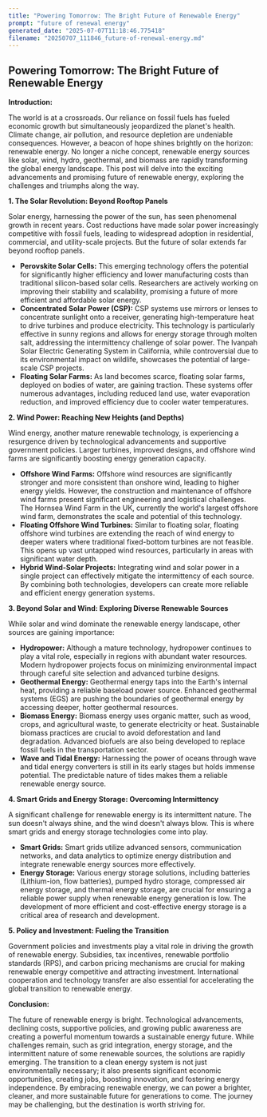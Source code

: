 ```yaml
---
title: "Powering Tomorrow: The Bright Future of Renewable Energy"
prompt: "future of renewal energy"
generated_date: "2025-07-07T11:18:46.775418"
filename: "20250707_111846_future-of-renewal-energy.md"
---
```


## Powering Tomorrow: The Bright Future of Renewable Energy

**Introduction:**

The world is at a crossroads.  Our reliance on fossil fuels has fueled economic growth but simultaneously jeopardized the planet's health. Climate change, air pollution, and resource depletion are undeniable consequences.  However, a beacon of hope shines brightly on the horizon: renewable energy.  No longer a niche concept, renewable energy sources like solar, wind, hydro, geothermal, and biomass are rapidly transforming the global energy landscape.  This post will delve into the exciting advancements and promising future of renewable energy, exploring the challenges and triumphs along the way.

**1. The Solar Revolution: Beyond Rooftop Panels**

Solar energy, harnessing the power of the sun, has seen phenomenal growth in recent years.  Cost reductions have made solar power increasingly competitive with fossil fuels, leading to widespread adoption in residential, commercial, and utility-scale projects. But the future of solar extends far beyond rooftop panels.

* **Perovskite Solar Cells:** This emerging technology offers the potential for significantly higher efficiency and lower manufacturing costs than traditional silicon-based solar cells.  Researchers are actively working on improving their stability and scalability, promising a future of more efficient and affordable solar energy.
* **Concentrated Solar Power (CSP):** CSP systems use mirrors or lenses to concentrate sunlight onto a receiver, generating high-temperature heat to drive turbines and produce electricity.  This technology is particularly effective in sunny regions and allows for energy storage through molten salt, addressing the intermittency challenge of solar power.  The Ivanpah Solar Electric Generating System in California, while controversial due to its environmental impact on wildlife, showcases the potential of large-scale CSP projects.
* **Floating Solar Farms:**  As land becomes scarce, floating solar farms, deployed on bodies of water, are gaining traction. These systems offer numerous advantages, including reduced land use, water evaporation reduction, and improved efficiency due to cooler water temperatures.

**2. Wind Power: Reaching New Heights (and Depths)**

Wind energy, another mature renewable technology, is experiencing a resurgence driven by technological advancements and supportive government policies.  Larger turbines, improved designs, and offshore wind farms are significantly boosting energy generation capacity.

* **Offshore Wind Farms:**  Offshore wind resources are significantly stronger and more consistent than onshore wind, leading to higher energy yields.  However, the construction and maintenance of offshore wind farms present significant engineering and logistical challenges.  The Hornsea Wind Farm in the UK, currently the world's largest offshore wind farm, demonstrates the scale and potential of this technology.
* **Floating Offshore Wind Turbines:**  Similar to floating solar, floating offshore wind turbines are extending the reach of wind energy to deeper waters where traditional fixed-bottom turbines are not feasible.  This opens up vast untapped wind resources, particularly in areas with significant water depth.
* **Hybrid Wind-Solar Projects:** Integrating wind and solar power in a single project can effectively mitigate the intermittency of each source.  By combining both technologies, developers can create more reliable and efficient energy generation systems.


**3.  Beyond Solar and Wind: Exploring Diverse Renewable Sources**

While solar and wind dominate the renewable energy landscape, other sources are gaining importance:

* **Hydropower:** Although a mature technology, hydropower continues to play a vital role, especially in regions with abundant water resources.  Modern hydropower projects focus on minimizing environmental impact through careful site selection and advanced turbine designs.
* **Geothermal Energy:** Geothermal energy taps into the Earth's internal heat, providing a reliable baseload power source.  Enhanced geothermal systems (EGS) are pushing the boundaries of geothermal energy by accessing deeper, hotter geothermal resources.
* **Biomass Energy:** Biomass energy uses organic matter, such as wood, crops, and agricultural waste, to generate electricity or heat.  Sustainable biomass practices are crucial to avoid deforestation and land degradation.  Advanced biofuels are also being developed to replace fossil fuels in the transportation sector.
* **Wave and Tidal Energy:** Harnessing the power of oceans through wave and tidal energy converters is still in its early stages but holds immense potential.  The predictable nature of tides makes them a reliable renewable energy source.


**4.  Smart Grids and Energy Storage:  Overcoming Intermittency**

A significant challenge for renewable energy is its intermittent nature.  The sun doesn't always shine, and the wind doesn't always blow.  This is where smart grids and energy storage technologies come into play.

* **Smart Grids:**  Smart grids utilize advanced sensors, communication networks, and data analytics to optimize energy distribution and integrate renewable energy sources more effectively.
* **Energy Storage:**  Various energy storage solutions, including batteries (Lithium-ion, flow batteries), pumped hydro storage, compressed air energy storage, and thermal energy storage, are crucial for ensuring a reliable power supply when renewable energy generation is low.  The development of more efficient and cost-effective energy storage is a critical area of research and development.


**5.  Policy and Investment: Fueling the Transition**

Government policies and investments play a vital role in driving the growth of renewable energy.  Subsidies, tax incentives, renewable portfolio standards (RPS), and carbon pricing mechanisms are crucial for making renewable energy competitive and attracting investment.  International cooperation and technology transfer are also essential for accelerating the global transition to renewable energy.

**Conclusion:**

The future of renewable energy is bright.  Technological advancements, declining costs, supportive policies, and growing public awareness are creating a powerful momentum towards a sustainable energy future. While challenges remain, such as grid integration, energy storage, and the intermittent nature of some renewable sources, the solutions are rapidly emerging.  The transition to a clean energy system is not just environmentally necessary; it also presents significant economic opportunities, creating jobs, boosting innovation, and fostering energy independence.  By embracing renewable energy, we can power a brighter, cleaner, and more sustainable future for generations to come.  The journey may be challenging, but the destination is worth striving for.

